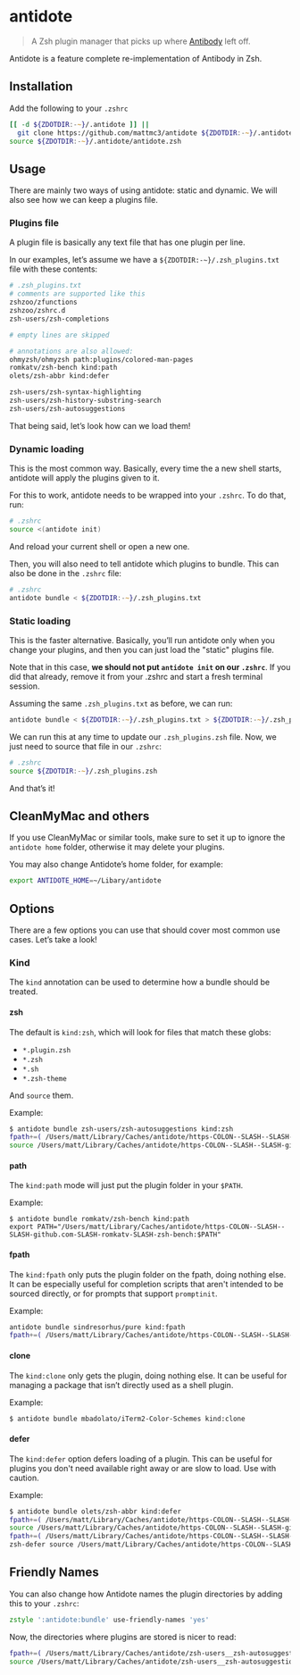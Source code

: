 # antidote

> A Zsh plugin manager that picks up where [Antibody][antibody] left off.

Antidote is a feature complete re-implementation of Antibody in Zsh.

## Installation

Add the following to your `.zshrc`

```zsh
[[ -d ${ZDOTDIR:-~}/.antidote ]] ||
  git clone https://github.com/mattmc3/antidote ${ZDOTDIR:-~}/.antidote
source ${ZDOTDIR:-~}/.antidote/antidote.zsh
```

## Usage

There are mainly two ways of using antidote: static and dynamic. We will also see how we
can keep a plugins file.

### Plugins file

A plugin file is basically any text file that has one plugin per line.

In our examples, let’s assume we have a `${ZDOTDIR:-~}/.zsh_plugins.txt` file with these
contents:

```zsh
# .zsh_plugins.txt
# comments are supported like this
zshzoo/zfunctions
zshzoo/zshrc.d
zsh-users/zsh-completions

# empty lines are skipped

# annotations are also allowed:
ohmyzsh/ohmyzsh path:plugins/colored-man-pages
romkatv/zsh-bench kind:path
olets/zsh-abbr kind:defer

zsh-users/zsh-syntax-highlighting
zsh-users/zsh-history-substring-search
zsh-users/zsh-autosuggestions
```

That being said, let’s look how can we load them!

### Dynamic loading

This is the most common way. Basically, every time the a new shell starts, antidote will
apply the plugins given to it.

For this to work, antidote needs to be wrapped into your `.zshrc`. To do that, run:

```zsh
# .zshrc
source <(antidote init)
```

And reload your current shell or open a new one.

Then, you will also need to tell antidote which plugins to bundle. This can also be done
in the `.zshrc` file:

```zsh
# .zshrc
antidote bundle < ${ZDOTDIR:-~}/.zsh_plugins.txt
```

### Static loading

This is the faster alternative. Basically, you’ll run antidote only when you change your
plugins, and then you can just load the "static" plugins file.

Note that in this case, **we should not put `antidote init` on our `.zshrc`**. If you
did that already, remove it from your .zshrc and start a fresh terminal session.

Assuming the same `.zsh_plugins.txt` as before, we can run:

```zsh
antidote bundle < ${ZDOTDIR:-~}/.zsh_plugins.txt > ${ZDOTDIR:-~}/.zsh_plugins.zsh
```

We can run this at any time to update our `.zsh_plugins.zsh` file. Now, we just need to
source that file in our `.zshrc`:

```zsh
# .zshrc
source ${ZDOTDIR:-~}/.zsh_plugins.zsh
```

And that’s it!

## CleanMyMac and others

If you use CleanMyMac or similar tools, make sure to set it up to ignore the `antidote
home` folder, otherwise it may delete your plugins.

You may also change Antidote’s home folder, for example:

```zsh
export ANTIDOTE_HOME=~/Libary/antidote
```

## Options

There are a few options you can use that should cover most common use cases. Let’s take
a look!

### Kind

The `kind` annotation can be used to determine how a bundle should be treated.

#### zsh

The default is `kind:zsh`, which will look for files that match these globs:

- `*.plugin.zsh`
- `*.zsh`
- `*.sh`
- `*.zsh-theme`

And `source` them.

Example:

```zsh
$ antidote bundle zsh-users/zsh-autosuggestions kind:zsh
fpath+=( /Users/matt/Library/Caches/antidote/https-COLON--SLASH--SLASH-github.com-SLASH-zsh-users-SLASH-zsh-autosuggestions )
source /Users/matt/Library/Caches/antidote/https-COLON--SLASH--SLASH-github.com-SLASH-zsh-users-SLASH-zsh-autosuggestions/zsh-autosuggestions.plugin.zsh
```

#### path

The `kind:path` mode will just put the plugin folder in your `$PATH`.

Example:

```
$ antidote bundle romkatv/zsh-bench kind:path
export PATH="/Users/matt/Library/Caches/antidote/https-COLON--SLASH--SLASH-github.com-SLASH-romkatv-SLASH-zsh-bench:$PATH"
```

#### fpath

The `kind:fpath` only puts the plugin folder on the fpath, doing nothing else. It can be
especially useful for completion scripts that aren't intended to be sourced directly, or
for prompts that support `promptinit`.

Example:

```zsh
antidote bundle sindresorhus/pure kind:fpath
fpath+=( /Users/matt/Library/Caches/antidote/https-COLON--SLASH--SLASH-github.com-SLASH-sindresorhus-SLASH-pure )
```

#### clone

The `kind:clone` only gets the plugin, doing nothing else. It can be useful for managing
a package that isn’t directly used as a shell plugin.

Example:

```zsh
$ antidote bundle mbadolato/iTerm2-Color-Schemes kind:clone
```

#### defer

The `kind:defer` option defers loading of a plugin. This can be useful for plugins you
don't need available right away or are slow to load. Use with caution.

Example:

```zsh
$ antidote bundle olets/zsh-abbr kind:defer
fpath+=( /Users/matt/Library/Caches/antidote/https-COLON--SLASH--SLASH-github.com-SLASH-romkatv-SLASH-zsh-defer )
source /Users/matt/Library/Caches/antidote/https-COLON--SLASH--SLASH-github.com-SLASH-romkatv-SLASH-zsh-defer/zsh-defer.plugin.zsh
fpath+=( /Users/matt/Library/Caches/antidote/https-COLON--SLASH--SLASH-github.com-SLASH-olets-SLASH-zsh-abbr )
zsh-defer source /Users/matt/Library/Caches/antidote/https-COLON--SLASH--SLASH-github.com-SLASH-olets-SLASH-zsh-abbr/zsh-abbr.plugin.zsh
```

## Friendly Names

You can also change how Antidote names the plugin directories by adding this to your
`.zshrc`:

```zsh
zstyle ':antidote:bundle' use-friendly-names 'yes'
```

Now, the directories where plugins are stored is nicer to read:

```zsh
fpath+=( /Users/matt/Library/Caches/antidote/zsh-users__zsh-autosuggestions )
source /Users/matt/Library/Caches/antidote/zsh-users__zsh-autosuggestions/zsh-autosuggestions.plugin.zsh
```

[antibody]:  https://getantibody.github.io
